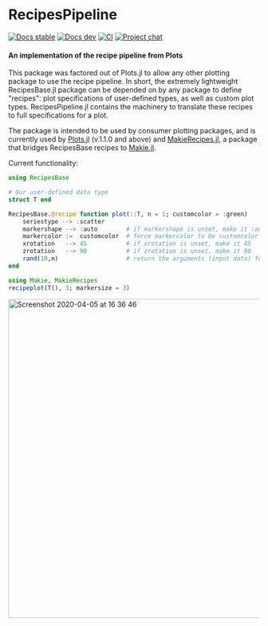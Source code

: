# RecipesPipeline

[![Docs stable](https://img.shields.io/badge/docs-stable-blue.svg)](
  https://docs.juliaplots.org/stable/RecipesPipeline/
)
[![Docs dev](https://img.shields.io/badge/docs-dev-blue.svg)](
  https://docs.juliaplots.org/dev/RecipesPipeline/
)
[![CI](https://github.com/JuliaPlots/Plots.jl/actions/workflows/ci.yml/badge.svg?branch=v2)](
  https://github.com/JuliaPlots/Plots.jl/actions?query=workflow%3Aci
)
[![Project chat](https://img.shields.io/badge/zulip-join_chat-brightgreen.svg)](
  https://julialang.zulipchat.com/#narrow/stream/236493-plots
)

#### An implementation of the recipe pipeline from Plots
This package was factored out of Plots.jl to allow any other plotting package to use the recipe pipeline. In short, the extremely lightweight RecipesBase.jl package can be depended on by any package to define "recipes": plot specifications of user-defined types, as well as custom plot types. RecipesPipeline.jl contains the machinery to translate these recipes to full specifications for a plot.

The package is intended to be used by consumer plotting packages, and is currently used by [Plots.jl](https://github.com/JuliaPlots/Plots.jl) (v.1.1.0 and above) and [MakieRecipes.jl](https://github.com/JuliaPlots/Makie.jl/tree/master/MakieRecipes), a package that bridges RecipesBase recipes to [Makie.jl](https://github.com/JuliaPlots/Makie.jl).

Current functionality:
```julia
using RecipesBase

# Our user-defined data type
struct T end

RecipesBase.@recipe function plot(::T, n = 1; customcolor = :green)
    seriestype --> :scatter
    markershape --> :auto        # if markershape is unset, make it :auto
    markercolor :=  customcolor  # force markercolor to be customcolor
    xrotation   --> 45           # if xrotation is unset, make it 45
    zrotation   --> 90           # if zrotation is unset, make it 90
    rand(10,n)                   # return the arguments (input data) for the next recipe
end

using Makie, MakieRecipes
recipeplot(T(), 3; markersize = 3)

```
<img width="639" alt="Screenshot 2020-04-05 at 16 36 46" src="https://user-images.githubusercontent.com/8429802/78501571-3ea63d00-775c-11ea-9f6e-0c3651553bca.png">
